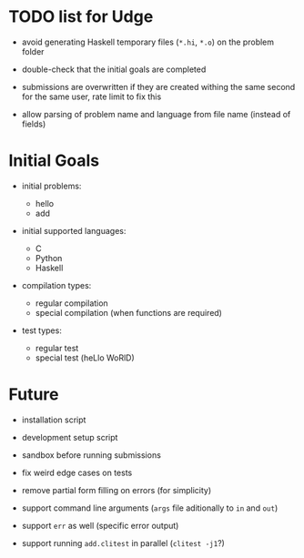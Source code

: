 TODO list for Udge
==================

* avoid generating Haskell temporary files (`*.hi`, `*.o`) on the problem folder

* double-check that the initial goals are completed

* submissions are overwritten if they are created withing the same second for the same user, rate limit to fix this

* allow parsing of problem name and language from file name (instead of fields)

Initial Goals
=============

* initial problems:
	- hello
	- add

* initial supported languages:
	- C
	- Python
	- Haskell

* compilation types:
	- regular compilation
	- special compilation (when functions are required)

* test types:
	- regular test
	- special test (heLlo WoRlD)


Future
======

* installation script

* development setup script

* sandbox before running submissions

* fix weird edge cases on tests

* remove partial form filling on errors (for simplicity)

* support command line arguments (`args` file aditionally to `in` and `out`)

* support `err` as well (specific error output)

* support running `add.clitest` in parallel (`clitest -j1`?)

